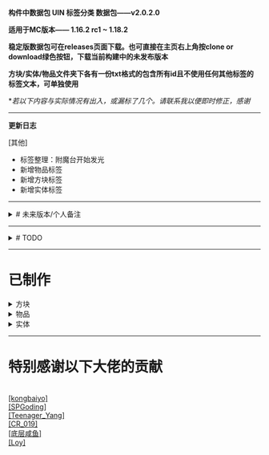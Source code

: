 **构件中数据包 UIN 标签分类 数据包——v2.0.2.0**

**适用于MC版本—— 1.16.2 rc1 ~ 1.18.2**

**稳定版数据包可在releases页面下载。也可直接在主页右上角按clone or download绿色按钮，下载当前构建中的未发布版本**

**方块/实体/物品文件夹下各有一份txt格式的包含所有id且不使用任何其他标签的标签文本，可单独使用**

**若以下内容与实际情况有出入，或漏标了几个。请联系我以便即时修正，感谢*


***

**更新日志**

[其他]
- 标签整理：附魔台开始发光
- 新增物品标签
- 新增方块标签
- 新增实体标签


***


<details>
<summary># 未来版本/个人备注</summary>

- 群系
	- 加入群系标签？
	- 所有群系（至1.18.2，共61群系） https://github.com/misode/mcmeta/blob/summary/registries/data.json#L14498
	- 温湿度分类（snowy, cold, temperate, warm, aquatic, cave, neutral, nether?, end?）https://minecraft.fandom.com/wiki/Biome#Biome_IDs
	- 维度分类?

- 方块
	- 可能成为方块实体
		- 制箭台(minecraft:fletching_table)
	- 可能成为非方块实体
		- 床(#minecraft:beds)
	- 检查#minecraft:saplings是否会添加bamboo_sapling
	- blockstate 目前没收录的状态
		- attached,attachment,bites,bottom,charges,conditional,delay,disarmed,drag,eggs,enabled,extended,eye
		- hanging,hatch,hinge,in_wall,instrument,inverted,layers,leaves,locked,mode,moisture,note,occupied
		- part,persistent,pickles,short,signal_fire,unstable


- 物品


- 实体
	- 巨人(minecraft:giant)因没有AI，暂归类为passive
	- 铁傀儡，情况特殊，不纳入仇恨类型

</details>

***


<details>
<summary># TODO</summary>
*优先度由上至下，若有其他标签请求可在论坛内<a href="https://www.mcbbs.net/?725858" target="_blank">[回复/私信本人]</a>。实用、技术性的标签优先
<br>也可以写完后pull过来，验证过后合并*

<br>*存在部分争议的标签考虑移动到custom下，争议过大的标签将取消制作*

**谢谢各位的支持！**


- 方块
	- (同类方块标签化)
	- 非/常亮方块
	- 透光方块
	- 非完整方块——铁砧、门、耕地、半砖...
	- 占据两格的方块——如床，大箱子等


- 物品
	- (同类物品标签化)
	- 方块
	- 方块实体
	- 作物
	- 可右键物品


- 实体

</details>

***


# 已制作

<details>
<summary>方块</summary>
<br><h2>general</h2>
	<br><a href="https://raw.githubusercontent.com/ououn/UIN/master/data/uin/tags/blocks/general/amethyst.json" target="_blank">[amethyst]</a>——紫水晶
	<br><a href="https://raw.githubusercontent.com/ououn/UIN/master/data/uin/tags/blocks/general/amethyst_bud.json" target="_blank">[amethyst_bud]</a>——紫晶芽
	<br><a href="https://raw.githubusercontent.com/ououn/UIN/master/data/uin/tags/blocks/general/azaleas.json" target="_blank">[azaleas]</a>——杜鹃花丛
	<br><a href="https://raw.githubusercontent.com/ououn/UIN/master/data/uin/tags/blocks/general/chests.json" target="_blank">[chests]</a>——储物箱
	<br><a href="https://raw.githubusercontent.com/ououn/UIN/master/data/uin/tags/blocks/general/chiseled_stone.json" target="_blank">[chiseled_stone]</a>——錾制
	<br><a href="https://raw.githubusercontent.com/ououn/UIN/master/data/uin/tags/blocks/general/command_blocks.json" target="_blank">[command_blocks]</a>——命令方块
	<br><a href="https://raw.githubusercontent.com/ououn/UIN/master/data/uin/tags/blocks/general/concrete.json" target="_blank">[concrete]</a>——混凝土
	<br><a href="https://raw.githubusercontent.com/ououn/UIN/master/data/uin/tags/blocks/general/concrete_powder.json" target="_blank">[concrete_powder]</a>——混凝土粉末
	<br><a href="https://raw.githubusercontent.com/ououn/UIN/master/data/uin/tags/blocks/general/copper_blocks.json" target="_blank">[copper_blocks]</a>——铜块
	<br><a href="https://raw.githubusercontent.com/ououn/UIN/master/data/uin/tags/blocks/general/copper_cut.json" target="_blank">[copper_cut]</a>——切制铜块
	<br><a href="https://raw.githubusercontent.com/ououn/UIN/master/data/uin/tags/blocks/general/copper_exposed.json" target="_blank">[copper_exposed]</a>——斑驳铜块
	<br><a href="https://raw.githubusercontent.com/ououn/UIN/master/data/uin/tags/blocks/general/copper_oxidized.json" target="_blank">[copper_oxidized]</a>——氧化铜块
	<br><a href="https://raw.githubusercontent.com/ououn/UIN/master/data/uin/tags/blocks/general/copper_waxed.json" target="_blank">[copper_waxed]</a>——涂蜡铜块
	<br><a href="https://raw.githubusercontent.com/ououn/UIN/master/data/uin/tags/blocks/general/copper_weathered.json" target="_blank">[copper_weathered]</a>——锈蚀铜块
	<br><a href="https://raw.githubusercontent.com/ououn/UIN/master/data/uin/tags/blocks/general/cracked_stone.json" target="_blank">[cracked_stone]</a>——裂纹
	<br><a href="https://raw.githubusercontent.com/ououn/UIN/master/data/uin/tags/blocks/general/dead_coral_blocks.json" target="_blank">[dead_coral_blocks]</a>——失活的珊瑚块
	<br><a href="https://raw.githubusercontent.com/ououn/UIN/master/data/uin/tags/blocks/general/dead_coral_fans.json" target="_blank">[dead_coral_fans]</a>——失活的珊瑚扇
	<br><a href="https://raw.githubusercontent.com/ououn/UIN/master/data/uin/tags/blocks/general/dead_coral_wall_fans.json" target="_blank">[dead_coral_wall_fans]</a>——失活的墙上的珊瑚扇
	<br><a href="https://raw.githubusercontent.com/ououn/UIN/master/data/uin/tags/blocks/general/dead_corals.json" target="_blank">[dead_corals]</a>——失活的珊瑚
	<br><a href="https://raw.githubusercontent.com/ououn/UIN/master/data/uin/tags/blocks/general/deepslate_blocks.json" target="_blank">[deepslate_blocks]</a>——深层方块
	<br><a href="https://raw.githubusercontent.com/ououn/UIN/master/data/uin/tags/blocks/general/deepslate_ores.json" target="_blank">[deepslate_ores]</a>——深层矿
	<br><a href="https://raw.githubusercontent.com/ououn/UIN/master/data/uin/tags/blocks/general/dripleaf.json" target="_blank">[dripleaf]</a>——垂滴叶
	<br><a href="https://raw.githubusercontent.com/ououn/UIN/master/data/uin/tags/blocks/general/ferns.json" target="_blank">[ferns]</a>——蕨类
	<br><a href="https://raw.githubusercontent.com/ououn/UIN/master/data/uin/tags/blocks/general/fungus.json" target="_blank">[fungus]</a>——菌类
	<br><a href="https://raw.githubusercontent.com/ououn/UIN/master/data/uin/tags/blocks/general/furnaces.json" target="_blank">[furnaces]</a>——烤具
	<br><a href="https://raw.githubusercontent.com/ououn/UIN/master/data/uin/tags/blocks/general/gases.json" target="_blank">[gases]</a>——气体
	<br><a href="https://raw.githubusercontent.com/ououn/UIN/master/data/uin/tags/blocks/general/glass_blocks.json" target="_blank">[glass_blocks]</a>——玻璃
	<br><a href="https://raw.githubusercontent.com/ououn/UIN/master/data/uin/tags/blocks/general/glass_panes.json" target="_blank">[glass_panes]</a>——玻璃板
	<br><a href="https://raw.githubusercontent.com/ououn/UIN/master/data/uin/tags/blocks/general/grass.json" target="_blank">[grass]</a>——草丛
	<br><a href="https://raw.githubusercontent.com/ououn/UIN/master/data/uin/tags/blocks/general/ground_banners.json" target="_blank">[ground_banners]</a>——置地旗帜
	<br><a href="https://raw.githubusercontent.com/ououn/UIN/master/data/uin/tags/blocks/general/ground_skulls.json" target="_blank">[ground_skulls]</a>——置地头颅
	<br><a href="https://raw.githubusercontent.com/ououn/UIN/master/data/uin/tags/blocks/general/ground_torches.json" target="_blank">[ground_torches]</a>——置地火把
	<br><a href="https://raw.githubusercontent.com/ououn/UIN/master/data/uin/tags/blocks/general/infested.json" target="_blank">[infested]</a>——被虫蚀的方块
	<br><a href="https://raw.githubusercontent.com/ououn/UIN/master/data/uin/tags/blocks/general/lanterns.json" target="_blank">[lanterns]</a>——灯笼。灯笼和灵魂灯笼
	<br><a href="https://raw.githubusercontent.com/ououn/UIN/master/data/uin/tags/blocks/general/liquid.json" target="_blank">[liquid]</a>——液体
	<br><a href="https://raw.githubusercontent.com/ououn/UIN/master/data/uin/tags/blocks/general/mineral_blocks.json" target="_blank">[mineral_blocks]</a>——矿物块
	<br><a href="https://raw.githubusercontent.com/ououn/UIN/master/data/uin/tags/blocks/general/ores.json" target="_blank">[ores]</a>——原矿
	<br><a href="https://raw.githubusercontent.com/ououn/UIN/master/data/uin/tags/blocks/general/piston.json" target="_blank">[piston]</a>——活塞与其产物
	<br><a href="https://raw.githubusercontent.com/ououn/UIN/master/data/uin/tags/blocks/general/pumpkin_blocks.json" target="_blank">[pumpkin_blocks]</a>——南瓜，方块。南瓜，雕刻南瓜，南瓜灯
	<br><a href="https://raw.githubusercontent.com/ououn/UIN/master/data/uin/tags/blocks/general/raw_blocks.json" target="_blank">[raw_blocks]</a>——粗犷
	<br><a href="https://raw.githubusercontent.com/ououn/UIN/master/data/uin/tags/blocks/general/roots.json" target="_blank">[roots]</a>——菌素
	<br><a href="https://raw.githubusercontent.com/ououn/UIN/master/data/uin/tags/blocks/general/sandstones.json" target="_blank">[sandstones]</a>——砂岩
	<br><a href="https://raw.githubusercontent.com/ououn/UIN/master/data/uin/tags/blocks/general/seagrass.json" target="_blank">[seagrass]</a>——海草
	<br><a href="https://raw.githubusercontent.com/ououn/UIN/master/data/uin/tags/blocks/general/skulls.json" target="_blank">[skulls]</a>——头颅
	<br><a href="https://raw.githubusercontent.com/ououn/UIN/master/data/uin/tags/blocks/general/smooth_stone.json" target="_blank">[smooth_stone]</a>——平滑石类
	<br><a href="https://raw.githubusercontent.com/ououn/UIN/master/data/uin/tags/blocks/general/sponge.json" target="_blank">[sponge]</a>——海绵
	<br><a href="https://raw.githubusercontent.com/ououn/UIN/master/data/uin/tags/blocks/general/terracotta.json" target="_blank">[terracotta]</a>——陶瓦
	<br><a href="https://raw.githubusercontent.com/ououn/UIN/master/data/uin/tags/blocks/general/terracotta_glazed.json" target="_blank">[terracotta_glazed]</a>——带釉陶瓦
	<br><a href="https://raw.githubusercontent.com/ououn/UIN/master/data/uin/tags/blocks/general/torches.json" target="_blank">[torches]</a>——火把、红石火把
	<br><a href="https://raw.githubusercontent.com/ououn/UIN/master/data/uin/tags/blocks/general/vines.json" target="_blank">[vines]</a>——藤蔓
	<br><a href="https://raw.githubusercontent.com/ououn/UIN/master/data/uin/tags/blocks/general/wall_banners.json" target="_blank">[wall_banners]</a>——贴墙旗帜
	<br><a href="https://raw.githubusercontent.com/ououn/UIN/master/data/uin/tags/blocks/general/wall_skulls.json" target="_blank">[wall_skulls]</a>——墙上头颅
	<br><a href="https://raw.githubusercontent.com/ououn/UIN/master/data/uin/tags/blocks/general/wall_torches.json" target="_blank">[wall_torches]</a>——贴墙火把
	<br><a href="https://raw.githubusercontent.com/ououn/UIN/master/data/uin/tags/blocks/general/weighted_pressure_plates.json" target="_blank">[weighted_pressure_plates]</a>——测重压力板
<br><h2>tech</h2>
	<br><a href="https://raw.githubusercontent.com/ououn/UIN/master/data/uin/tags/blocks/tech/all.json" target="_blank">[all]</a>——所有方块
	<br><a href="https://raw.githubusercontent.com/ououn/UIN/master/data/uin/tags/blocks/tech/block_entities.json" target="_blank">[block_entities]</a>——方块实体
	<br><a href="https://raw.githubusercontent.com/ououn/UIN/master/data/uin/tags/blocks/tech/blockstate_none.json" target="_blank">[blockstate_none]</a>——无方块状态
	<br><a href="https://raw.githubusercontent.com/ououn/UIN/master/data/uin/tags/blocks/tech/components_mechanism.json" target="_blank">[components_mechanism]</a>——机械元件
	<br><a href="https://raw.githubusercontent.com/ououn/UIN/master/data/uin/tags/blocks/tech/components_power.json" target="_blank">[components_power]</a>——电源元件
	<br><a href="https://raw.githubusercontent.com/ououn/UIN/master/data/uin/tags/blocks/tech/components_redstone.json" target="_blank">[components_redstone]</a>——红石元件
	<br><a href="https://raw.githubusercontent.com/ououn/UIN/master/data/uin/tags/blocks/tech/components_transmission.json" target="_blank">[components_transmission]</a>——传输元件
	<br><a href="https://raw.githubusercontent.com/ououn/UIN/master/data/uin/tags/blocks/tech/damage.json" target="_blank">[damage]</a>——能造成伤害的方块（#campfires和sweet_berry_bush视方块状态而定，wither_rose则通过药水效果达成）
	<br><a href="https://raw.githubusercontent.com/ououn/UIN/master/data/uin/tags/blocks/tech/gravity_affected.json" target="_blank">[gravity_affected]</a>——重力影响
	<br><a href="https://raw.githubusercontent.com/ououn/UIN/master/data/uin/tags/blocks/tech/light_emit.json" target="_blank">[light_emit]</a>——光源方块（包括可能成为光源的方块，如熔炉）（flowing_lava不是方块标签，而是流体标签）
	<br><a href="https://raw.githubusercontent.com/ououn/UIN/master/data/uin/tags/blocks/tech/redstone_opaque.json" target="_blank">[redstone_opaque]</a>——不透明方块，能被红石充能
	<br><a href="https://raw.githubusercontent.com/ououn/UIN/master/data/uin/tags/blocks/tech/redstone_transparent.json" target="_blank">[redstone_transparent]</a>——透明方块，不能被红石充能（包括半砖，然而双半砖能被充能）
	<br><a href="https://raw.githubusercontent.com/ououn/UIN/master/data/uin/tags/blocks/tech/solid_full.json" target="_blank">[solid_full]</a>——完整固体方块。1x1x1碰撞箱。（不包括 灵魂沙、活塞、半砖、雪、潜影盒、蜂蜜块）
	<br><a href="https://raw.githubusercontent.com/ououn/UIN/master/data/uin/tags/blocks/tech/solid_none.json" target="_blank">[solid_none]</a>——非固体方块，完全不改变经过实体高度，完全不阻碍实体经过的方块（不包括 minecraft:snow）
	<br><a href="https://raw.githubusercontent.com/ououn/UIN/master/data/uin/tags/blocks/tech/store_item.json" target="_blank">[store_item]</a>——包含物品，能往存放物品的方块。
	- **tech/map**
	<br><a href="https://minecraft.fandom.com/wiki/Map_item_format" target="_blank">[地图颜色]</a>(https://github.com/ououn/UIN/tree/master/data/uin/tags/blocks/tech/map) uin:tech/map/0_none ~ 61_glow_lichen 由 Loy 提供技术支持 *原木取侧面色，床取床尾色。颜色见[Map Item Format]
<br><h2>tech/blockstates</h2>
	<br><a href="https://raw.githubusercontent.com/ououn/UIN/master/data/uin/tags/blocks/tech/blockstates/age.json" target="_blank">[age]</a>——年龄，植物生长的状态和火的传播状态等。可能的状态：0 ~ 25
	<br><a href="https://raw.githubusercontent.com/ououn/UIN/master/data/uin/tags/blocks/tech/blockstates/axis.json" target="_blank">[axis]</a>——轴。可能的状态：x，y，z
	<br><a href="https://raw.githubusercontent.com/ououn/UIN/master/data/uin/tags/blocks/tech/blockstates/distance.json" target="_blank">[distance]</a>——距离，距基础方块的距离。可能的状态：0 ~ 7
	<br><a href="https://raw.githubusercontent.com/ououn/UIN/master/data/uin/tags/blocks/tech/blockstates/down.json" target="_blank">[down]</a>——下方，方向。可能的状态：true，false
	<br><a href="https://raw.githubusercontent.com/ououn/UIN/master/data/uin/tags/blocks/tech/blockstates/east.json" target="_blank">[east]</a>——东方，方向。可能的状态：true，false，none，side，up
	<br><a href="https://raw.githubusercontent.com/ououn/UIN/master/data/uin/tags/blocks/tech/blockstates/face.json" target="_blank">[face]</a>——面向依附。可能的状态：ceiling，floor，wall
	<br><a href="https://raw.githubusercontent.com/ououn/UIN/master/data/uin/tags/blocks/tech/blockstates/facing.json" target="_blank">[facing]</a>——面向。包含以下可能的标签状态：nsweud，nswed，nswe
	<br><a href="https://raw.githubusercontent.com/ououn/UIN/master/data/uin/tags/blocks/tech/blockstates/facing_nswe.json" target="_blank">[facing_nswe]</a>——面向。可能的状态：north，south，west，east
	<br><a href="https://raw.githubusercontent.com/ououn/UIN/master/data/uin/tags/blocks/tech/blockstates/facing_nswed.json" target="_blank">[facing_nswed]</a>——面向。可能的状态：north，south，west，east，down
	<br><a href="https://raw.githubusercontent.com/ououn/UIN/master/data/uin/tags/blocks/tech/blockstates/facing_nsweud.json" target="_blank">[facing_nsweud]</a>——面向。可能的状态：north，south，west，east，up，down
	<br><a href="https://raw.githubusercontent.com/ououn/UIN/master/data/uin/tags/blocks/tech/blockstates/half.json" target="_blank">[half]</a>——半格。可能的状态：lower，upper，bottom，top
	<br><a href="https://raw.githubusercontent.com/ououn/UIN/master/data/uin/tags/blocks/tech/blockstates/have_item.json" target="_blank">[have_item]</a>——持物。包含了炼药台、讲台和唱片盒的5个has_xxx方块状态，可能的状态：true，false
	<br><a href="https://raw.githubusercontent.com/ououn/UIN/master/data/uin/tags/blocks/tech/blockstates/level.json" target="_blank">[level]</a>——水平。可能的状态：0 ~ 15
	<br><a href="https://raw.githubusercontent.com/ououn/UIN/master/data/uin/tags/blocks/tech/blockstates/lit.json" target="_blank">[lit]</a>——发光...是否处于发亮状态，影响光照等级。可能的状态：true，false
	<br><a href="https://raw.githubusercontent.com/ououn/UIN/master/data/uin/tags/blocks/tech/blockstates/north.json" target="_blank">[north]</a>——北方，方向。可能的状态：true，false，none，side，up
	<br><a href="https://raw.githubusercontent.com/ououn/UIN/master/data/uin/tags/blocks/tech/blockstates/open.json" target="_blank">[open]</a>——打开，存在于门与木桶。可能的状态：true，false
	<br><a href="https://raw.githubusercontent.com/ououn/UIN/master/data/uin/tags/blocks/tech/blockstates/power.json" target="_blank">[power]</a>——红石信号，传输的红石信号等级。可能的状态：0 ~ 15
	<br><a href="https://raw.githubusercontent.com/ououn/UIN/master/data/uin/tags/blocks/tech/blockstates/powered.json" target="_blank">[powered]</a>——红石充能，红石元件是否处于充能状态。可能的状态：true，false
	<br><a href="https://raw.githubusercontent.com/ououn/UIN/master/data/uin/tags/blocks/tech/blockstates/rotation.json" target="_blank">[rotation]</a>——旋转，存在于置地木牌、头颅和旗帜。可能的状态：0 ~ 15
	<br><a href="https://raw.githubusercontent.com/ououn/UIN/master/data/uin/tags/blocks/tech/blockstates/shape.json" target="_blank">[shape]</a>——连接，铁轨与楼梯的形状。可能的状态：ascending_north，ascending_south，ascending_west，ascending_east，east_west，north_south，north_east，north_west，south_east，south_west，inner_left，inner_right，outer_left，outer_right，straight
	<br><a href="https://raw.githubusercontent.com/ououn/UIN/master/data/uin/tags/blocks/tech/blockstates/snowy.json" target="_blank">[snowy]</a>——雪层。可能的状态：true，false
	<br><a href="https://raw.githubusercontent.com/ououn/UIN/master/data/uin/tags/blocks/tech/blockstates/south.json" target="_blank">[south]</a>——南方，方向。可能的状态：true，false，none，side，up
	<br><a href="https://raw.githubusercontent.com/ououn/UIN/master/data/uin/tags/blocks/tech/blockstates/stage.json" target="_blank">[stage]</a>——阶段，存在于树苗和竹子。可能的状态：0 ~ 1
	<br><a href="https://raw.githubusercontent.com/ououn/UIN/master/data/uin/tags/blocks/tech/blockstates/triggered.json" target="_blank">[triggered]</a>——触发，存在于发射器和投射器。可能的状态：true，false
	<br><a href="https://raw.githubusercontent.com/ououn/UIN/master/data/uin/tags/blocks/tech/blockstates/type.json" target="_blank">[type]</a>——类型。存在于活塞、箱子和半砖。可能的状态：normal，sticky，left，right，single，bottom，double，top
	<br><a href="https://raw.githubusercontent.com/ououn/UIN/master/data/uin/tags/blocks/tech/blockstates/up.json" target="_blank">[up]</a>——上方，方向。可能的状态：true，false
	<br><a href="https://raw.githubusercontent.com/ououn/UIN/master/data/uin/tags/blocks/tech/blockstates/waterlogged.json" target="_blank">[waterlogged]</a>——含水方块，状态可为含水或不含水的方块。可能的状态：true，false
	<br><a href="https://raw.githubusercontent.com/ououn/UIN/master/data/uin/tags/blocks/tech/blockstates/west.json" target="_blank">[west]</a>——西方，方向。可能的状态：true，false，none，side，up

</details>


<details>
<summary>物品</summary>
<br><h2>general</h2>
	<br><a href="https://raw.githubusercontent.com/ououn/UIN/master/data/uin/tags/items/general/armors.json" target="_blank">[armors]</a>——盔甲
	<br><a href="https://raw.githubusercontent.com/ououn/UIN/master/data/uin/tags/items/general/axes.json" target="_blank">[axes]</a>——斧子
	<br><a href="https://raw.githubusercontent.com/ououn/UIN/master/data/uin/tags/items/general/banner_patterns.json" target="_blank">[banner_patterns]</a>——旗帜图案
	<br><a href="https://raw.githubusercontent.com/ououn/UIN/master/data/uin/tags/items/general/boots.json" target="_blank">[boots]</a>——靴子
	<br><a href="https://raw.githubusercontent.com/ououn/UIN/master/data/uin/tags/items/general/buckets.json" target="_blank">[buckets]</a>——桶
	<br><a href="https://raw.githubusercontent.com/ououn/UIN/master/data/uin/tags/items/general/command_blocks.json" target="_blank">[command_blocks]</a>——命令方块
	<br><a href="https://raw.githubusercontent.com/ououn/UIN/master/data/uin/tags/items/general/concrete.json" target="_blank">[concrete]</a>——混凝土
	<br><a href="https://raw.githubusercontent.com/ououn/UIN/master/data/uin/tags/items/general/concrete_powder.json" target="_blank">[concrete_powder]</a>——混凝土粉末
	<br><a href="https://raw.githubusercontent.com/ououn/UIN/master/data/uin/tags/items/general/chestplates.json" target="_blank">[chestplates]</a>——胸甲
	<br><a href="https://raw.githubusercontent.com/ououn/UIN/master/data/uin/tags/items/general/dye.json" target="_blank">[dye]</a>——染料
	<br><a href="https://raw.githubusercontent.com/ououn/UIN/master/data/uin/tags/items/general/fence_gates.json" target="_blank">[fence_gates]</a>——栅栏门
	<br><a href="https://raw.githubusercontent.com/ououn/UIN/master/data/uin/tags/items/general/fish_buckets.json" target="_blank">[fish_buckets]</a>——鱼桶
	<br><a href="https://raw.githubusercontent.com/ououn/UIN/master/data/uin/tags/items/general/fungus.json" target="_blank">[fungus]</a>——菌类
	<br><a href="https://raw.githubusercontent.com/ououn/UIN/master/data/uin/tags/items/general/glass_blocks.json" target="_blank">[glass_blocks]</a>——玻璃
	<br><a href="https://raw.githubusercontent.com/ououn/UIN/master/data/uin/tags/items/general/glass_panes.json" target="_blank">[glass_panes]</a>——玻璃板
	<br><a href="https://raw.githubusercontent.com/ououn/UIN/master/data/uin/tags/items/general/grass.json" target="_blank">[grass]</a>——草丛
	<br><a href="https://raw.githubusercontent.com/ououn/UIN/master/data/uin/tags/items/general/helmets.json" target="_blank">[helmets]</a>——头盔
	<br><a href="https://raw.githubusercontent.com/ououn/UIN/master/data/uin/tags/items/general/hoes.json" target="_blank">[hoes]</a>——锄头
	<br><a href="https://raw.githubusercontent.com/ououn/UIN/master/data/uin/tags/items/general/horse_armors.json" target="_blank">[horse_armors]</a>——马凯
	<br><a href="https://raw.githubusercontent.com/ououn/UIN/master/data/uin/tags/items/general/leggings.json" target="_blank">[leggings]</a>——护腿
	<br><a href="https://raw.githubusercontent.com/ououn/UIN/master/data/uin/tags/items/general/minecarts.json" target="_blank">[minecarts]</a>——矿车
	<br><a href="https://raw.githubusercontent.com/ououn/UIN/master/data/uin/tags/items/general/mineral_blocks.json" target="_blank">[mineral_blocks]</a>——矿物块
	<br><a href="https://raw.githubusercontent.com/ououn/UIN/master/data/uin/tags/items/general/minerals.json" target="_blank">[minerals]</a>——矿物
	<br><a href="https://raw.githubusercontent.com/ououn/UIN/master/data/uin/tags/items/general/ores.json" target="_blank">[ores]</a>——原矿。镶金黑石不被视为矿石
	<br><a href="https://raw.githubusercontent.com/ououn/UIN/master/data/uin/tags/items/general/pickaxes.json" target="_blank">[pickaxes]</a>——稿子
	<br><a href="https://raw.githubusercontent.com/ououn/UIN/master/data/uin/tags/items/general/potions.json" target="_blank">[potions]</a>——药水
	<br><a href="https://raw.githubusercontent.com/ououn/UIN/master/data/uin/tags/items/general/pressure_plates.json" target="_blank">[pressure_plates]</a>——压力板
	<br><a href="https://raw.githubusercontent.com/ououn/UIN/master/data/uin/tags/items/general/rods.json" target="_blank">[rods]</a>——钓竿
	<br><a href="https://raw.githubusercontent.com/ououn/UIN/master/data/uin/tags/items/general/roots.json" target="_blank">[roots]</a>——菌素
	<br><a href="https://raw.githubusercontent.com/ououn/UIN/master/data/uin/tags/items/general/shovels.json" target="_blank">[shovels]</a>——铲子
	<br><a href="https://raw.githubusercontent.com/ououn/UIN/master/data/uin/tags/items/general/shulker_boxes.json" target="_blank">[shulker_boxes]</a>——潜影盒
	<br><a href="https://raw.githubusercontent.com/ououn/UIN/master/data/uin/tags/items/general/skulls.json" target="_blank">[skulls]</a>——头颅
	<br><a href="https://raw.githubusercontent.com/ououn/UIN/master/data/uin/tags/items/general/smooth_stone.json" target="_blank">[smooth_stone]</a>——平滑石类
	<br><a href="https://raw.githubusercontent.com/ououn/UIN/master/data/uin/tags/items/general/soups.json" target="_blank">[soups]</a>——汤
	<br><a href="https://raw.githubusercontent.com/ououn/UIN/master/data/uin/tags/items/general/spawn_eggs.json" target="_blank">[spawn_eggs]</a>——刷怪蛋
	<br><a href="https://raw.githubusercontent.com/ououn/UIN/master/data/uin/tags/items/general/sponge.json" target="_blank">[sponge]</a>——海绵
	<br><a href="https://raw.githubusercontent.com/ououn/UIN/master/data/uin/tags/items/general/swords.json" target="_blank">[swords]</a>——剑
	<br><a href="https://raw.githubusercontent.com/ououn/UIN/master/data/uin/tags/items/general/terracotta.json" target="_blank">[terracotta]</a>——陶瓦
	<br><a href="https://raw.githubusercontent.com/ououn/UIN/master/data/uin/tags/items/general/terracotta_glazed.json" target="_blank">[terracotta_glazed]</a>——带釉陶瓦
	<br><a href="https://raw.githubusercontent.com/ououn/UIN/master/data/uin/tags/items/general/weapons.json" target="_blank">[weapons]</a>——武器
	<br><a href="https://raw.githubusercontent.com/ououn/UIN/master/data/uin/tags/items/general/weighted_pressure_plates.json" target="_blank">[weighted_pressure_plates]</a>——测重压力板
<br><h2>tech</h2>
	<br><a href="https://raw.githubusercontent.com/ououn/UIN/master/data/uin/tags/items/tech/all.json" target="_blank">[all]</a>——所有物品
	<br><a href="https://raw.githubusercontent.com/ououn/UIN/master/data/uin/tags/items/tech/drinkable.json" target="_blank">[drinkable]</a>——可饮用
	<br><a href="https://raw.githubusercontent.com/ououn/UIN/master/data/uin/tags/items/tech/eatable.json" target="_blank">[eatable]</a>——可食用（不包括蛋糕，不能直接食用）
	<br><a href="https://raw.githubusercontent.com/ououn/UIN/master/data/uin/tags/items/tech/ench.json" target="_blank">[ench]</a>——附魔台可附魔物品
	<br><a href="https://raw.githubusercontent.com/ououn/UIN/master/data/uin/tags/items/tech/x_1.json" target="_blank">[x_1]</a>——最大叠堆数量 1（不包括air）
	<br><a href="https://raw.githubusercontent.com/ououn/UIN/master/data/uin/tags/items/tech/x_16.json" target="_blank">[x_16]</a>——最大叠堆数量 16（不包括air）
	<br><a href="https://raw.githubusercontent.com/ououn/UIN/master/data/uin/tags/items/tech/x_64.json" target="_blank">[x_64]</a>——最大叠堆数量 64（不包括air）
</details>


<details>
<summary>实体</summary>
<br><h2>general</h2>
	<br><a href="https://raw.githubusercontent.com/ououn/UIN/master/data/uin/tags/entity_types/general/illagers.json" target="_blank">[illagers]</a>——灾厄村民
	<br><a href="https://raw.githubusercontent.com/ououn/UIN/master/data/uin/tags/entity_types/general/item_frames.json" target="_blank">[item_frames]</a>——展示框
	<br><a href="https://raw.githubusercontent.com/ououn/UIN/master/data/uin/tags/entity_types/general/minecarts.json" target="_blank">[minecarts]</a>——矿车
	<br><a href="https://raw.githubusercontent.com/ououn/UIN/master/data/uin/tags/entity_types/general/spiders.json" target="_blank">[spiders]</a>——蜘蛛
<br><h2>tech</h2>
	<br><a href="https://raw.githubusercontent.com/ououn/UIN/master/data/uin/tags/entity_types/tech/ages.json" target="_blank">[ages]</a>——随Age变化而改变形态/碰撞箱大小（不包括药水云、经验球、物品）
	<br><a href="https://raw.githubusercontent.com/ououn/UIN/master/data/uin/tags/entity_types/tech/all.json" target="_blank">[all]</a>——所有实体
	<br><a href="https://raw.githubusercontent.com/ououn/UIN/master/data/uin/tags/entity_types/tech/aquatic.json" target="_blank">[aquatic]</a>——海洋生物，受穿刺附魔伤害影响
	<br><a href="https://raw.githubusercontent.com/ououn/UIN/master/data/uin/tags/entity_types/tech/arthropods.json" target="_blank">[arthropods]</a>——节肢生物，受节肢杀手附魔影响
	<br><a href="https://raw.githubusercontent.com/ououn/UIN/master/data/uin/tags/entity_types/tech/blocks.json" target="_blank">[blocks]</a>——方块
	<br><a href="https://raw.githubusercontent.com/ououn/UIN/master/data/uin/tags/entity_types/tech/hostile.json" target="_blank">[hostile]</a>——以玩家做区分标准，敌对型生物
			- 鸡骑士、骷髅骑士、蜘蛛骑士、杀手兔没有单独id，故不在列表内
	<br><a href="https://raw.githubusercontent.com/ououn/UIN/master/data/uin/tags/entity_types/tech/items.json" target="_blank">[items]</a>——掉落物
	<br><a href="https://raw.githubusercontent.com/ououn/UIN/master/data/uin/tags/entity_types/tech/marker.json" target="_blank">[marker]</a>——盔甲架，药水云
	<br><a href="https://raw.githubusercontent.com/ououn/UIN/master/data/uin/tags/entity_types/tech/misc.json" target="_blank">[misc]</a>——杂项
	<br><a href="https://raw.githubusercontent.com/ououn/UIN/master/data/uin/tags/entity_types/tech/mobs.json" target="_blank">[mobs]</a>——所有生物（不包括玩家）
	<br><a href="https://raw.githubusercontent.com/ououn/UIN/master/data/uin/tags/entity_types/tech/neutral.json" target="_blank">[neutral]</a>——以玩家做区分标准，中立型生物
	<br><a href="https://raw.githubusercontent.com/ououn/UIN/master/data/uin/tags/entity_types/tech/non_mobs.json" target="_blank">[non_mobs]</a>——所有非生物实体
	<br><a href="https://raw.githubusercontent.com/ououn/UIN/master/data/uin/tags/entity_types/tech/passive.json" target="_blank">[passive]</a>——以玩家做区分标准，被动型生物
	<br><a href="https://raw.githubusercontent.com/ououn/UIN/master/data/uin/tags/entity_types/tech/projectiles.json" target="_blank">[projectiles]</a>——弹射物
	<br><a href="https://raw.githubusercontent.com/ououn/UIN/master/data/uin/tags/entity_types/tech/tameable.json" target="_blank">[tameable]</a>——可驯服类型
	<br><a href="https://raw.githubusercontent.com/ououn/UIN/master/data/uin/tags/entity_types/tech/undead.json" target="_blank">[undead]</a>——不死生物，获得恢复效果时受伤
	<br><a href="https://raw.githubusercontent.com/ououn/UIN/master/data/uin/tags/entity_types/tech/vehicles.json" target="_blank">[vehicles]</a>——载具，船 & 矿车
<br><h2>custom</h2>
	<br><a href="https://raw.githubusercontent.com/ououn/UIN/master/data/uin/tags/entity_types/custom/graveborn.json" target="_blank">[graveborn]</a>——亡灵类
</details>



***
# 特别感谢以下大佬的贡献
<br><a href="https://www.mcbbs.net/?574210" target="_blank">[kongbaiyo]</a>
<br><a href="https://www.mcbbs.net/?2444378" target="_blank">[SPGoding]</a>
<br><a href="https://www.mcbbs.net/?2337994" target="_blank">[Teenager_Yang]</a>
<br><a href="https://www.mcbbs.net/?2504275" target="_blank">[CR_019]</a>
<br><a href="https://www.mcbbs.net/?894447" target="_blank">[底层咸鱼]</a>
<br><a href="https://www.mcbbs.net/?1235427" target="_blank">[Loy]</a>
